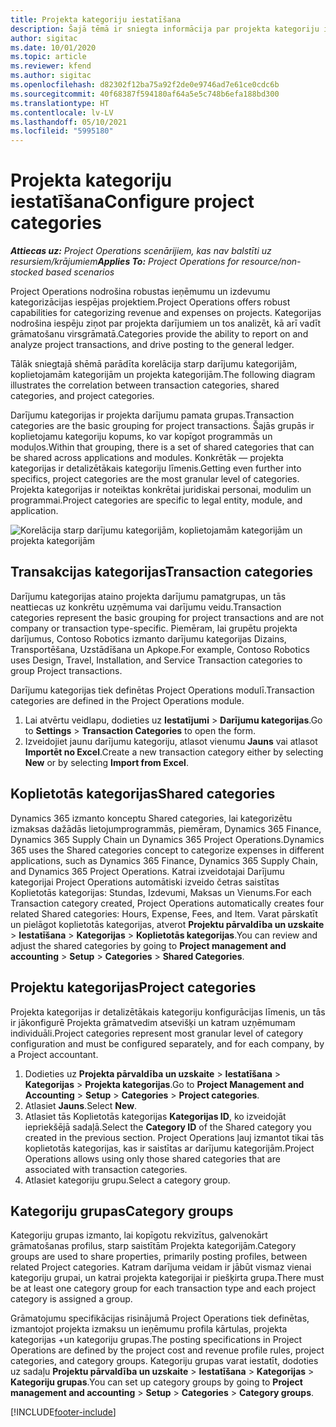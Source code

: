 ```yaml
---
title: Projekta kategoriju iestatīšana
description: Šajā tēmā ir sniegta informācija par projekta kategoriju iestatīšanu.
author: sigitac
ms.date: 10/01/2020
ms.topic: article
ms.reviewer: kfend
ms.author: sigitac
ms.openlocfilehash: d82302f12ba75a92f2de0e9746ad7e61ce0cdc6b
ms.sourcegitcommit: 40f68387f594180af64a5e5c748b6efa188bd300
ms.translationtype: HT
ms.contentlocale: lv-LV
ms.lasthandoff: 05/10/2021
ms.locfileid: "5995180"
---
```

# <a name="configure-project-categories"></a><span data-ttu-id="6b75d-103">Projekta kategoriju iestatīšana</span><span class="sxs-lookup"><span data-stu-id="6b75d-103">Configure project categories</span></span>

<span data-ttu-id="6b75d-104">_**Attiecas uz:** Project Operations scenārijiem, kas nav balstīti uz resursiem/krājumiem_</span><span class="sxs-lookup"><span data-stu-id="6b75d-104">_**Applies To:** Project Operations for resource/non-stocked based scenarios_</span></span>

<span data-ttu-id="6b75d-105">Project Operations nodrošina robustas ieņēmumu un izdevumu kategorizācijas iespējas projektiem.</span><span class="sxs-lookup"><span data-stu-id="6b75d-105">Project Operations offers robust capabilities for categorizing revenue and expenses on projects.</span></span> <span data-ttu-id="6b75d-106">Kategorijas nodrošina iespēju ziņot par projekta darījumiem un tos analizēt, kā arī vadīt grāmatošanu virsgrāmatā.</span><span class="sxs-lookup"><span data-stu-id="6b75d-106">Categories provide the ability to report on and analyze project transactions, and drive posting to the general ledger.</span></span>

<span data-ttu-id="6b75d-107">Tālāk sniegtajā shēmā parādīta korelācija starp darījumu kategorijām, koplietojamām kategorijām un projekta kategorijām.</span><span class="sxs-lookup"><span data-stu-id="6b75d-107">The following diagram illustrates the correlation between transaction categories, shared categories, and project categories.</span></span> 

<span data-ttu-id="6b75d-108">Darījumu kategorijas ir projekta darījumu pamata grupas.</span><span class="sxs-lookup"><span data-stu-id="6b75d-108">Transaction categories are the basic grouping for project transactions.</span></span> <span data-ttu-id="6b75d-109">Šajās grupās ir koplietojamu kategoriju kopums, ko var kopīgot programmās un moduļos.</span><span class="sxs-lookup"><span data-stu-id="6b75d-109">Within that grouping, there is a set of shared categories that can be shared across applications and modules.</span></span> <span data-ttu-id="6b75d-110">Konkrētāk — projekta kategorijas ir detalizētākais kategoriju līmenis.</span><span class="sxs-lookup"><span data-stu-id="6b75d-110">Getting even further into specifics, project categories are the most granular level of categories.</span></span> <span data-ttu-id="6b75d-111">Projekta kategorijas ir noteiktas konkrētai juridiskai personai, modulim un programmai.</span><span class="sxs-lookup"><span data-stu-id="6b75d-111">Project categories are specific to legal entity, module, and application.</span></span>

![Korelācija starp darījumu kategorijām, koplietojamām kategorijām un projekta kategorijām](media/project-categories.png)

## <a name="transaction-categories"></a><span data-ttu-id="6b75d-113">Transakcijas kategorijas</span><span class="sxs-lookup"><span data-stu-id="6b75d-113">Transaction categories</span></span>

<span data-ttu-id="6b75d-114">Darījumu kategorijas ataino projekta darījumu pamatgrupas, un tās neattiecas uz konkrētu uzņēmuma vai darījumu veidu.</span><span class="sxs-lookup"><span data-stu-id="6b75d-114">Transaction categories represent the basic grouping for project transactions and are not company or transaction type-specific.</span></span> <span data-ttu-id="6b75d-115">Piemēram, lai grupētu projekta darījumus, Contoso Robotics izmanto darījumu kategorijas Dizains, Transportēšana, Uzstādīšana un Apkope.</span><span class="sxs-lookup"><span data-stu-id="6b75d-115">For example, Contoso Robotics uses Design, Travel, Installation, and Service Transaction categories to group Project transactions.</span></span>

<span data-ttu-id="6b75d-116">Darījumu kategorijas tiek definētas Project Operations modulī.</span><span class="sxs-lookup"><span data-stu-id="6b75d-116">Transaction categories are defined in the Project Operations module.</span></span> 
1. <span data-ttu-id="6b75d-117">Lai atvērtu veidlapu, dodieties uz **Iestatījumi** \> **Darījumu kategorijas**.</span><span class="sxs-lookup"><span data-stu-id="6b75d-117">Go to **Settings** \> **Transaction Categories** to open the form.</span></span> 
2. <span data-ttu-id="6b75d-118">Izveidojiet jaunu darījumu kategoriju, atlasot vienumu **Jauns** vai atlasot **Importēt no Excel**.</span><span class="sxs-lookup"><span data-stu-id="6b75d-118">Create a new transaction category either by selecting **New** or by selecting **Import from Excel**.</span></span>

## <a name="shared-categories"></a><span data-ttu-id="6b75d-119">Koplietotās kategorijas</span><span class="sxs-lookup"><span data-stu-id="6b75d-119">Shared categories</span></span>

<span data-ttu-id="6b75d-120">Dynamics 365 izmanto konceptu Shared categories, lai kategorizētu izmaksas dažādās lietojumprogrammās, piemēram, Dynamics 365 Finance, Dynamics 365 Supply Chain un Dynamics 365 Project Operations.</span><span class="sxs-lookup"><span data-stu-id="6b75d-120">Dynamics 365 uses the Shared categories concept to categorize expenses in different applications, such as Dynamics 365 Finance, Dynamics 365 Supply Chain, and Dynamics 365 Project Operations.</span></span> <span data-ttu-id="6b75d-121">Katrai izveidotajai Darījumu kategorijai Project Operations automātiski izveido četras saistītas Koplietotās kategorijas: Stundas, Izdevumi, Maksas un Vienums.</span><span class="sxs-lookup"><span data-stu-id="6b75d-121">For each Transaction category created, Project Operations automatically creates four related Shared categories: Hours, Expense, Fees, and Item.</span></span> <span data-ttu-id="6b75d-122">Varat pārskatīt un pielāgot koplietotās kategorijas, atverot **Projektu pārvaldība un uzskaite** \> **Iestatīšana** \> **Kategorijas** \> **Koplietotās kategorijas**.</span><span class="sxs-lookup"><span data-stu-id="6b75d-122">You can review and adjust the shared categories by going to **Project management and accounting** \> **Setup** \> **Categories** \> **Shared Categories**.</span></span>

## <a name="project-categories"></a><span data-ttu-id="6b75d-123">Projektu kategorijas</span><span class="sxs-lookup"><span data-stu-id="6b75d-123">Project categories</span></span>

<span data-ttu-id="6b75d-124">Projekta kategorijas ir detalizētākais kategoriju konfigurācijas līmenis, un tās ir jākonfigurē Projekta grāmatvedim atsevišķi un katram uzņēmumam individuāli.</span><span class="sxs-lookup"><span data-stu-id="6b75d-124">Project categories represent most granular level of category configuration and must be configured separately, and for each company, by a Project accountant.</span></span>

1. <span data-ttu-id="6b75d-125">Dodieties uz **Projekta pārvaldība un uzskaite** \> **Iestatīšana** \> **Kategorijas** \> **Projekta kategorijas**.</span><span class="sxs-lookup"><span data-stu-id="6b75d-125">Go to **Project Management and Accounting** \> **Setup** \> **Categories** \> **Project categories**.</span></span>
2. <span data-ttu-id="6b75d-126">Atlasiet **Jauns**.</span><span class="sxs-lookup"><span data-stu-id="6b75d-126">Select **New**.</span></span>
3. <span data-ttu-id="6b75d-127">Atlasiet tās Koplietotās kategorijas **Kategorijas ID**, ko izveidojāt iepriekšējā sadaļā.</span><span class="sxs-lookup"><span data-stu-id="6b75d-127">Select the **Category ID** of the Shared category you created in the previous section.</span></span> <span data-ttu-id="6b75d-128">Project Operations ļauj izmantot tikai tās koplietotās kategorijas, kas ir saistītas ar darījumu kategorijām.</span><span class="sxs-lookup"><span data-stu-id="6b75d-128">Project Operations allows using only those shared categories that are associated with transaction categories.</span></span>
4. <span data-ttu-id="6b75d-129">Atlasiet kategoriju grupu.</span><span class="sxs-lookup"><span data-stu-id="6b75d-129">Select a category group.</span></span>

## <a name="category-groups"></a><span data-ttu-id="6b75d-130">Kategoriju grupas</span><span class="sxs-lookup"><span data-stu-id="6b75d-130">Category groups</span></span>

<span data-ttu-id="6b75d-131">Kategoriju grupas izmanto, lai kopīgotu rekvizītus, galvenokārt grāmatošanas profilus, starp saistītām Projekta kategorijām.</span><span class="sxs-lookup"><span data-stu-id="6b75d-131">Category groups are used to share properties, primarily posting profiles, between related Project categories.</span></span> <span data-ttu-id="6b75d-132">Katram darījuma veidam ir jābūt vismaz vienai kategoriju grupai, un katrai projekta kategorijai ir piešķirta grupa.</span><span class="sxs-lookup"><span data-stu-id="6b75d-132">There must be at least one category group for each transaction type and each project category is assigned a group.</span></span>

<span data-ttu-id="6b75d-133">Grāmatojumu specifikācijas risinājumā Project Operations tiek definētas, izmantojot projekta izmaksu un ieņēmumu profila kārtulas, projekta kategorijas +un kategoriju grupas.</span><span class="sxs-lookup"><span data-stu-id="6b75d-133">The posting specifications in Project Operations are defined by the project cost and revenue profile rules, project categories, and category groups.</span></span> <span data-ttu-id="6b75d-134">Kategoriju grupas varat iestatīt, dodoties uz sadaļu **Projektu pārvaldība un uzskaite** \> **Iestatīšana** \> **Kategorijas** \> **Kategoriju grupas**.</span><span class="sxs-lookup"><span data-stu-id="6b75d-134">You can set up category groups by going to **Project management and accounting** \> **Setup** \> **Categories** \> **Category groups**.</span></span>


[!INCLUDE[footer-include](../includes/footer-banner.md)]